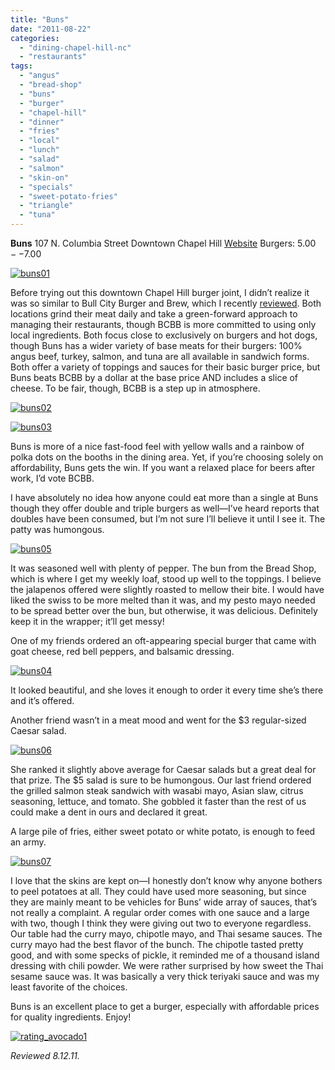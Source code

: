 ```yaml
---
title: "Buns"
date: "2011-08-22"
categories: 
  - "dining-chapel-hill-nc"
  - "restaurants"
tags: 
  - "angus"
  - "bread-shop"
  - "buns"
  - "burger"
  - "chapel-hill"
  - "dinner"
  - "fries"
  - "local"
  - "lunch"
  - "salad"
  - "salmon"
  - "skin-on"
  - "specials"
  - "sweet-potato-fries"
  - "triangle"
  - "tuna"
---
```


**Buns** 107 N. Columbia Street Downtown Chapel Hill [Website](http://www.bunsofchapelhill.com/) Burgers: $5.00--$7.00

[![](http://s3.amazonaws.com/thegourmez-wpmedia/2011/08/buns01.jpg "buns01")](http://s3.amazonaws.com/thegourmez-wpmedia/2011/08/buns01.jpg)

Before trying out this downtown Chapel Hill burger joint, I didn’t realize it was so similar to Bull City Burger and Brew, which I recently [reviewed](http://www.thegourmez.com/?p=3097). Both locations grind their meat daily and take a green-forward approach to managing their restaurants, though BCBB is more committed to using only local ingredients. Both focus close to exclusively on burgers and hot dogs, though Buns has a wider variety of base meats for their burgers: 100% angus beef, turkey, salmon, and tuna are all available in sandwich forms. Both offer a variety of toppings and sauces for their basic burger price, but Buns beats BCBB by a dollar at the base price AND includes a slice of cheese. To be fair, though, BCBB is a step up in atmosphere.

[![](http://s3.amazonaws.com/thegourmez-wpmedia/2011/08/buns02.jpg "buns02")](http://s3.amazonaws.com/thegourmez-wpmedia/2011/08/buns02.jpg)

[![](http://s3.amazonaws.com/thegourmez-wpmedia/2011/08/buns03.jpg "buns03")](http://s3.amazonaws.com/thegourmez-wpmedia/2011/08/buns03.jpg)

Buns is more of a nice fast-food feel with yellow walls and a rainbow of polka dots on the booths in the dining area. Yet, if you’re choosing solely on affordability, Buns gets the win. If you want a relaxed place for beers after work, I’d vote BCBB.

I have absolutely no idea how anyone could eat more than a single at Buns though they offer double and triple burgers as well—I’ve heard reports that doubles have been consumed, but I’m not sure I’ll believe it until I see it. The patty was humongous.

[![](http://s3.amazonaws.com/thegourmez-wpmedia/2011/08/buns05.jpg "buns05")](http://s3.amazonaws.com/thegourmez-wpmedia/2011/08/buns05.jpg)

It was seasoned well with plenty of pepper. The bun from the Bread Shop, which is where I get my weekly loaf, stood up well to the toppings. I believe the jalapenos offered were slightly roasted to mellow their bite. I would have liked the swiss to be more melted than it was, and my pesto mayo needed to be spread better over the bun, but otherwise, it was delicious. Definitely keep it in the wrapper; it’ll get messy!

One of my friends ordered an oft-appearing special burger that came with goat cheese, red bell peppers, and balsamic dressing.

[![](http://s3.amazonaws.com/thegourmez-wpmedia/2011/08/buns04.jpg "buns04")](http://s3.amazonaws.com/thegourmez-wpmedia/2011/08/buns04.jpg)

It looked beautiful, and she loves it enough to order it every time she’s there and it’s offered.

Another friend wasn’t in a meat mood and went for the $3 regular-sized Caesar salad.

[![](http://s3.amazonaws.com/thegourmez-wpmedia/2011/08/buns06.jpg "buns06")](http://s3.amazonaws.com/thegourmez-wpmedia/2011/08/buns06.jpg)

She ranked it slightly above average for Caesar salads but a great deal for that prize. The $5 salad is sure to be humongous. Our last friend ordered the grilled salmon steak sandwich with wasabi mayo, Asian slaw, citrus seasoning, lettuce, and tomato. She gobbled it faster than the rest of us could make a dent in ours and declared it great.

A large pile of fries, either sweet potato or white potato, is enough to feed an army.

[![](http://s3.amazonaws.com/thegourmez-wpmedia/2011/08/buns07.jpg "buns07")](http://s3.amazonaws.com/thegourmez-wpmedia/2011/08/buns07.jpg)

I love that the skins are kept on—I honestly don’t know why anyone bothers to peel potatoes at all. They could have used more seasoning, but since they are mainly meant to be vehicles for Buns’ wide array of sauces, that’s not really a complaint. A regular order comes with one sauce and a large with two, though I think they were giving out two to everyone regardless. Our table had the curry mayo, chipotle mayo, and Thai sesame sauces. The curry mayo had the best flavor of the bunch. The chipotle tasted pretty good, and with some specks of pickle, it reminded me of a thousand island dressing with chili powder. We were rather surprised by how sweet the Thai sesame sauce was. It was basically a very thick teriyaki sauce and was my least favorite of the choices.

Buns is an excellent place to get a burger, especially with affordable prices for quality ingredients. Enjoy!

[![](http://s3.amazonaws.com/thegourmez-wpmedia/2009/02/rating_avocado1.gif "rating_avocado1")](http://s3.amazonaws.com/thegourmez-wpmedia/2009/02/rating_avocado1.gif)

_Reviewed 8.12.11._
